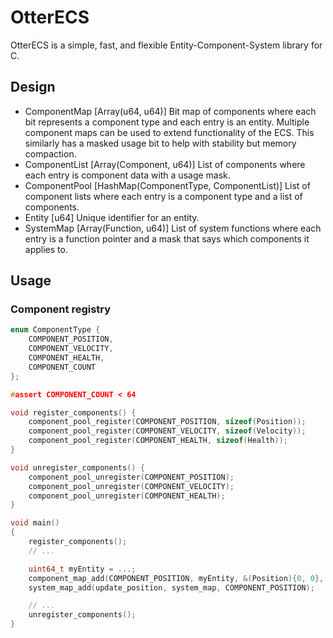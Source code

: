 # OtterECS

OtterECS is a simple, fast, and flexible Entity-Component-System library for C.

## Design

- ComponentMap [Array(u64, u64)] Bit map of components where each bit represents a component type and each entry is an entity. Multiple component maps can be used to extend functionality of the ECS. This similarly has a masked usage bit to help with stability but memory compaction.
- ComponentList [Array(Component, u64)] List of components where each entry is component data with a usage mask.
- ComponentPool [HashMap(ComponentType, ComponentList)] List of component lists where each entry is a component type and a list of components.
- Entity [u64] Unique identifier for an entity.
- SystemMap [Array(Function, u64)] List of system functions where each entry is a function pointer and a mask that says which components it applies to.

## Usage

### Component registry

```c
enum ComponentType {
    COMPONENT_POSITION,
    COMPONENT_VELOCITY,
    COMPONENT_HEALTH,
    COMPONENT_COUNT
};

#assert COMPONENT_COUNT < 64

void register_components() {
    component_pool_register(COMPONENT_POSITION, sizeof(Position));
    component_pool_register(COMPONENT_VELOCITY, sizeof(Velocity));
    component_pool_register(COMPONENT_HEALTH, sizeof(Health));
}

void unregister_components() {
    component_pool_unregister(COMPONENT_POSITION);
    component_pool_unregister(COMPONENT_VELOCITY);
    component_pool_unregister(COMPONENT_HEALTH);
}

void main()
{
    register_components();
    // ...

    uint64_t myEntity = ...;
    component_map_add(COMPONENT_POSITION, myEntity, &(Position){0, 0}, componentPool);
    system_map_add(update_position, system_map, COMPONENT_POSITION);

    // ...
    unregister_components();
}
```
